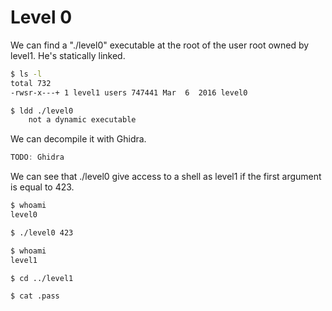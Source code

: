 # Level 0

We can find a "./level0" executable at the root of the user root owned by level1. He's statically linked.

```sh
$ ls -l
total 732
-rwsr-x---+ 1 level1 users 747441 Mar  6  2016 level0

$ ldd ./level0 
	not a dynamic executable
```

We can decompile it with Ghidra.
```c
TODO: Ghidra
```

We can see that ./level0 give access to a shell as level1 if the first argument is equal to 423.

```sh
$ whoami 
level0

$ ./level0 423

$ whoami
level1

$ cd ../level1	

$ cat .pass
```